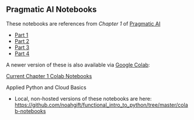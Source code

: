 ## Pragmatic AI Notebooks

These notebooks are references from *Chapter 1* of [Pragmatic AI](https://www.amazon.com/Pragmatic-AI-Introduction-Cloud-Based-Learning/dp/0134863860)

* [Part 1](https://github.com/noahgift/functional_intro_to_python/blob/master/notebooks/Functional_Introduction_To_Python_Section_1(Introductory_Concepts).ipynb)
* [Part 2](https://github.com/noahgift/functional_intro_to_python/blob/master/notebooks/Functional_Introduction_To_Python_Section_2(Functions).ipynb)
* [Part 3](https://github.com/noahgift/functional_intro_to_python/blob/master/notebooks/Functional_Introduction_To_Python_Section_3(Control_Structures).ipynb)
* [Part 4](https://github.com/noahgift/functional_intro_to_python/blob/master/notebooks/Functional_Introduction_To_Python_Section_4(Intermediate_Topics).ipynb)

A newer version of these is also available via [Google Colab](https://colab.research.google.com/):

[Current Chapter 1 Colab Notebooks](https://github.com/noahgift/functional_intro_to_python#safari-online-training--essential-machine-learning-and-exploratory-data-analysis-with-python-and-jupyter-notebook)

Applied Python and Cloud Basics

* Local, non-hosted versions of these notebooks are here:  https://github.com/noahgift/functional_intro_to_python/tree/master/colab-notebooks
